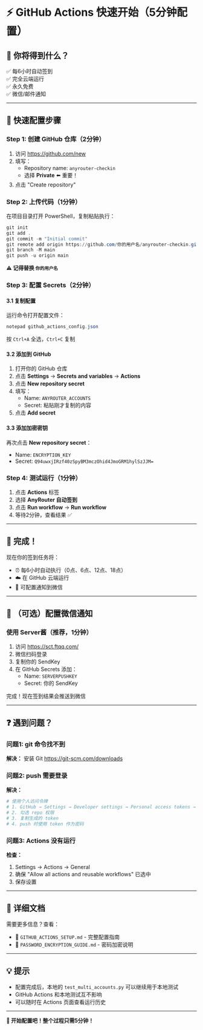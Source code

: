 # ⚡ GitHub Actions 快速开始（5分钟配置）

## 🎯 你将得到什么？

✅ 每6小时自动签到  
✅ 完全云端运行  
✅ 永久免费  
✅ 微信/邮件通知

---

## 📝 快速配置步骤

### Step 1: 创建 GitHub 仓库（2分钟）

1. 访问 https://github.com/new
2. 填写：
   - Repository name: `anyrouter-checkin`
   - 选择 **Private** ⬅️ 重要！
3. 点击 "Create repository"

### Step 2: 上传代码（1分钟）

在项目目录打开 PowerShell，复制粘贴执行：

```powershell
git init
git add .
git commit -m "Initial commit"
git remote add origin https://github.com/你的用户名/anyrouter-checkin.git
git branch -M main
git push -u origin main
```

**⚠️ 记得替换 `你的用户名`**

### Step 3: 配置 Secrets（2分钟）

#### 3.1 复制配置

运行命令打开配置文件：
```powershell
notepad github_actions_config.json
```

按 `Ctrl+A` 全选，`Ctrl+C` 复制

#### 3.2 添加到 GitHub

1. 打开你的 GitHub 仓库
2. 点击 **Settings** → **Secrets and variables** → **Actions**
3. 点击 **New repository secret**
4. 填写：
   - Name: `ANYROUTER_ACCOUNTS`
   - Secret: 粘贴刚才复制的内容
5. 点击 **Add secret**

#### 3.3 添加加密密钥

再次点击 **New repository secret**：
- Name: `ENCRYPTION_KEY`
- Secret: `Q94uwxjIRzf40zSpyBM3mczOhid4JmoGRM1hylSzJJM=`

### Step 4: 测试运行（1分钟）

1. 点击 **Actions** 标签
2. 选择 **AnyRouter 自动签到**
3. 点击 **Run workflow** → **Run workflow**
4. 等待2分钟，查看结果 ✅

---

## 🎉 完成！

现在你的签到任务将：
- ⏰ 每6小时自动执行（0点、6点、12点、18点）
- ☁️ 在 GitHub 云端运行
- 📱 可配置通知到微信

---

## 📱 （可选）配置微信通知

### 使用 Server酱（推荐，1分钟）

1. 访问 https://sct.ftqq.com/
2. 微信扫码登录
3. 复制你的 SendKey
4. 在 GitHub Secrets 添加：
   - Name: `SERVERPUSHKEY`
   - Secret: 你的 SendKey

完成！现在签到结果会推送到微信

---

## ❓ 遇到问题？

### 问题1: git 命令找不到

**解决：** 安装 Git https://git-scm.com/downloads

### 问题2: push 需要登录

**解决：** 
```powershell
# 使用个人访问令牌
# 1. GitHub → Settings → Developer settings → Personal access tokens → Generate new token
# 2. 勾选 repo 权限
# 3. 复制生成的 token
# 4. push 时使用 token 作为密码
```

### 问题3: Actions 没有运行

**检查：**
1. Settings → Actions → General
2. 确保 "Allow all actions and reusable workflows" 已选中
3. 保存设置

---

## 📖 详细文档

需要更多信息？查看：
- 📄 `GITHUB_ACTIONS_SETUP.md` - 完整配置指南
- 🔐 `PASSWORD_ENCRYPTION_GUIDE.md` - 密码加密说明

---

## 💡 提示

- 配置完成后，本地的 `test_multi_accounts.py` 可以继续用于本地测试
- GitHub Actions 和本地测试互不影响
- 可以随时在 Actions 页面查看运行历史

---

**🎊 开始配置吧！整个过程只需5分钟！**
